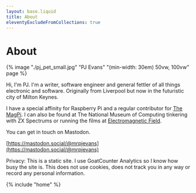 ```yaml
---
layout: base.liquid
title: About
eleventyExcludeFromCollections: true
---
```


# About

{% image "./pj_pet_small.jpg" "PJ Evans" "(min-width: 30em) 50vw, 100vw" page %}

Hi, I'm PJ. I'm a writer, software engineer and general fettler of all things
electronic and software. Originally from Liverpool but now in the futuristic
city of Milton Keynes.

I have a special affinity for Raspberry Pi and a regular
contributor for [The MagPi](https://magpi.raspberrypi.com/). I can also be found at The National Museum of Computing
tinkering with ZX Spectrums or running the films at [Electromagnetic Field](https://emfcamp.org).

You can get in touch on Mastodon.

[https://mastodon.social/@mrpjevans](https://mastodon.social/@mrpjevans)

Privacy: This is a static site. I use GoatCounter Analytics so I know how busy the site is. This does not use
cookies, does not track you in any way or record any personal information.

{% include "home" %}
